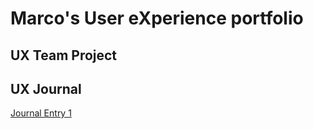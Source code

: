 # Marco's User eXperience portfolio


## UX Team Project


## UX Journal
[Journal Entry 1](https://github.com/UsabilityEngineering/ux-portfolio-magarcia0/blob/master/Journal%201/j01.md)
